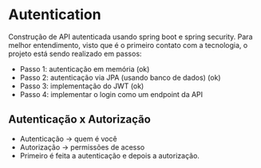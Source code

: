 # Autentication
Construção de API autenticada usando spring boot e spring security. Para melhor entendimento, visto que é o primeiro contato com a tecnologia, o projeto está sendo realizado em passos:

- Passo 1: autenticação em memória (ok)
- Passo 2: autenticação via JPA (usando banco de dados) (ok)
- Passo 3: implementação do JWT (ok)
- Passo 4: implementar o login como um endpoint da API

## Autenticação x Autorização
- Autenticação -> quem é você
- Autorização -> permissões de acesso
- Primeiro é feita a autenticação e depois a autorização.
  
